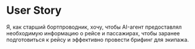 # __User Story__
Я, как старший бортпроводник, хочу, чтобы AI-агент предоставлял необходимую информацию о рейсе и пассажирах, чтобы заранее подготовиться к рейсу и эффективно провести брифинг для экипажа.
